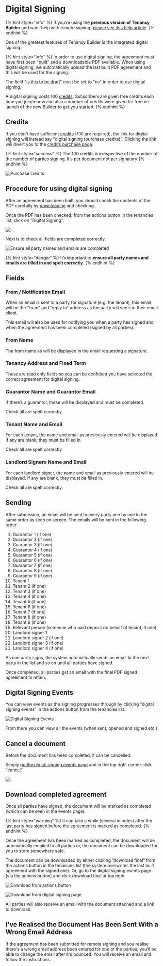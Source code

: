 # Digital Signing

{% hint style="info" %}
If you're using the **previous version of Tenancy Builder** and want help with remote signing, [please see this help article](https://www.landlordsguild.com/admin-tech-support/remote-signing-in-tenancy-builder/).
{% endhint %}

One of the greatest features of Tenancy Builder is the integrated digital signing.

{% hint style="info" %}
In order to use digital signing, the agreement must have first been "built" and a downloadable PDF available. When using digital signing, we automatically upload the last built PDF agreement and this will be used for the signing.

The field "[is this to be draft](draft-agreement.md)" must be set to "no" in order to use digital signing.

A digital signing costs 100 [credits](credits.md). Subscribers are given free credits each time you join/renew and also a number of credits were given for free on launch of the new Builder to get you started.
{% endhint %}

## Credits

If you don't have sufficient [credits](credits.md) (100 are required), the link for digital signing will instead say "digital signing (purchase credits)". Clicking the link will divert you to the [credits purchase page](https://www.landlordsguild.com/amember/signup/EAHIiqDlj).

{% hint style="success" %}
The 100 credits is irrespective of the number of the number of parties signing. It’s per document not per signatory
{% endhint %}

![Purchase credits](<.gitbook/assets/CleanShot 2021-01-19 at 10.19.52@2x.png>)

## Procedure for using digital signing

After an agreement has been built, you should check the contents of the PDF carefully by [downloading](download-an-agreement.md) and checking.

Once the PDF has been checked, from the actions button in the tenancies list, click on "Digital Signing".

![](<.gitbook/assets/Tenancy Manager - Tenancy List (5).png>)

Next is to check all fields are completed correctly.



![Ensure all party names and emails are completed](<.gitbook/assets/Tenancy Manager - Remote Signing.png>)

{% hint style="danger" %}
It’s important to **ensure all party names and emails are filled in and spelt correctly.**
{% endhint %}



## Fields

### From / Notification Email

When an email is sent to a party for signature (e.g. the tenant), this email will be the ”from” and ”reply to” address as the party will see it in their email client.

This email will also be used for notifying you when a party has signed and when the agreement has been completed (signed by all parties).

### From Name

The from name as will be displayed in the email requesting a signature.

### Tenancy Address and Fixed Term

These are read only fields so you can be confident you have selected the correct agreement for digital signing.

### Guarantor Name and Guarantor Email

If there’s a guarantor, these will be displayed and must be completed.

Check all are spelt correctly.

### Tenant Name and Email

For each tenant, the name and email as previously entered will be displayed. If any are blank, they must be filled in.

Check all are spelt correctly.

### Landlord Signers Name and Email

For each landlord signer, the name and email as previously entered will be displayed. If any are blank, they must be filled in.

Check all are spelt correctly.



## Sending

After submission, an email will be sent to every party one by one in the same order as seen on screen. The emails will be sent in the following order:

1. Guarantor 1 (if one)
2. Guarantor 2 (if one)
3. Guarantor 3 (if one)
4. Guarantor 4 (if one)
5. Guarantor 5 (if one)
6. Guarantor 6 (if one)
7. Guarantor 7 (if one)
8. Guarantor 8 (if one)
9. Guarantor 9 (if one)
10. Tenant 1
11. Tenant 2 (if one)
12. Tenant 3 (if one)
13. Tenant 4 (if one)
14. Tenant 5 (if one)
15. Tenant 6 (if one)
16. Tenant 7 (if one)
17. Tenant 8 (if one)
18. Tenant 9 (if one)
19. Relevant person (someone who paid deposit on behalf of tenant, if one)
20. Landlord signer 1
21. Landlord signer 2 (if one)
22. Landlord signer 3 (if one)
23. Landlord signer 4 (if one)

As one party signs, the system automatically sends an email to the next party in the list and so on until all parties have signed.

Once completed, all parties get an email with the final PDF signed agreement to retain.

## Digital Signing Events

You can view events as the signing progresses through by clicking ”digital signing events” in the actions button from the tenancies list.

![Digital Signing Events](<.gitbook/assets/Tenancy Manager - Tenancy List (6).png>)

From there you can view all the events (when sent, opened and signed etc.)



## Cancel a document

Before the document has been completed, it can be cancelled.

Simply [go the digital signing events page](digital-signing-1.md#digital-signing-events) and in the top right corner click "cancel".

![](<.gitbook/assets/CleanShot 2021-01-21 at 09.10.41@2x.png>)

## Download completed agreement

Once all parties have signed, the document will be marked as completed (which can be seen in the events page).

{% hint style="warning" %}
It can take a while (several minutes) after the last party has signed before the agreement is marked as completed.
{% endhint %}

Once the agreement has been marked as completed, the document will be automatically emailed to all parties or, the document can be downloaded for you to store somewhere safe.

The document can be downloaded by either clicking ”download final” from the actions button in the tenancies list (the system overwrites the last built agreement with the signed one). Or, go to the digital signing events page (via the actions button) and click download final at top right.

![Download from actions button](<.gitbook/assets/Tenancy Manager - Tenancy List (7).png>)

![Download from digital signing page](<.gitbook/assets/Tenancy Manager - Events (6).png>)

All parties will also receive an email with the document attached and a link to download.

## I've Realised the Document Has Been Sent With a Wrong Email Address

If the agreement has been submitted for remote signing and you realise there's a wrong email address been entered for one of the parties, you'll be able to change the email after it's bounced. You will receive an email and follow the instructions.

